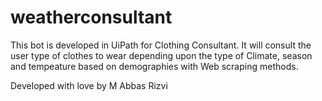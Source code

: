 # weatherconsultant

This bot is developed in UiPath for Clothing Consultant.
It will consult the user type of clothes to wear depending 
upon the type of Climate, season and tempeature based on 
demographies with Web scraping methods.

Developed with love by M Abbas Rizvi
